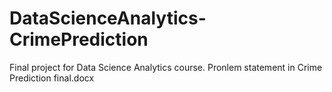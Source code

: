 # DataScienceAnalytics-CrimePrediction
Final project for Data Science Analytics course.
Pronlem statement in Crime Prediction final.docx
